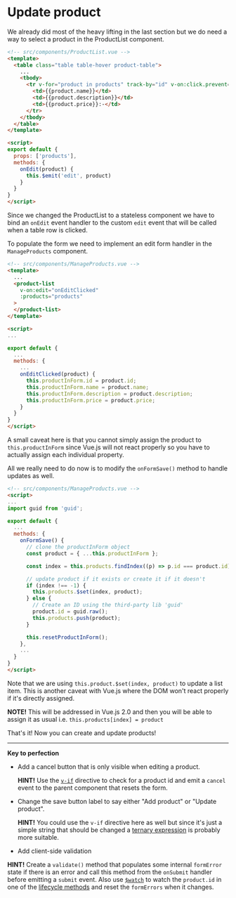 # Update product

We already did most of the heavy lifting in the last section but we do need a way to select a
product in the ProductList component.

```html
<!-- src/components/ProductList.vue -->
<template>
  <table class="table table-hover product-table">
    ...
    <tbody>
      <tr v-for="product in products" track-by="id" v-on:click.prevent="onEdit(product)">
        <td>{{product.name}}</td>
        <td>{{product.description}}</td>
        <td>{{product.price}}:-</td>
      </tr>
    </tbody>
  </table>
</template>

<script>
export default {
  props: ['products'],
  methods: {
    onEdit(product) {
      this.$emit('edit', product)
    }
  }
}
</script>
```

Since we changed the ProductList to a stateless component we have to bind an `onEdit` event handler to the custom `edit` event that will be called when a table row is clicked.

To populate the form we need to implement an edit form handler in the `ManageProducts` component.
```html
<!-- src/components/ManageProducts.vue -->
<template>
  ...
  <product-list
    v-on:edit="onEditClicked"
    :products="products"
  >
  </product-list>
</template>

<script>
...

export default {
  ...
  methods: {
    ...
    onEditClicked(product) {
      this.productInForm.id = product.id;
      this.productInForm.name = product.name;
      this.productInForm.description = product.description;
      this.productInForm.price = product.price;
    }
  }
}
</script>
```

A small caveat here is that you cannot simply assign the product to `this.productInForm`
since Vue.js will not react properly so you have to actually assign each individual property.


All we really need to do now is to modify the `onFormSave()` method to handle updates
as well.

```html
<!-- src/components/ManageProducts.vue -->
<script>
...
import guid from 'guid';

export default {
  ...
  methods: {
    onFormSave() {
      // clone the productInForm object
      const product = { ...this.productInForm };

      const index = this.products.findIndex((p) => p.id === product.id);

      // update product if it exists or create it if it doesn't
      if (index !== -1) {
        this.products.$set(index, product);
      } else {
        // Create an ID using the third-party lib 'guid'
        product.id = guid.raw();
        this.products.push(product);
      }

      this.resetProductInForm();
    },
    ...
  }
}
</script>
```

Note that we are using `this.product.$set(index, product)` to update a list item.
This is another caveat with Vue.js where the DOM won't react properly if it's directly
assigned.

**NOTE!**
This will be addressed in Vue.js 2.0 and then you will be able to assign it as usual i.e. `this.products[index] = product`

That's it! Now you can create and update products!

---

**Key to perfection**
 * Add a cancel button that is only visible when editing a product.

   **HINT!** Use the [`v-if`](https://vuejs.org/guide/conditional.html#v-if) directive to check for a product id and emit a `cancel`
   event to the parent component that resets the form.
 * Change the save button label to say either "Add product" or "Update product".

   **HINT!** You could use the `v-if` directive here as well but since it's just a simple string that
   should be changed a [ternary expression](http://vuejs.org/guide/syntax.html#JavaScript-Expressions) is probably more suitable.
 * Add client-side validation

 **HINT!** Create a `validate()` method that populates some internal `formError` state if there is  an error and call this method from the `onSubmit` handler before emitting a `submit` event. Also use [`$watch`](http://vuejs.org/api/#watch) to watch the `product.id` in one of the [lifecycle methods](https://vuejs.org/guide/instance.html#Instance-Lifecycle)
   and reset the `formErrors` when it changes.
